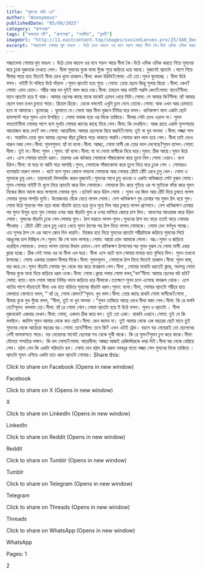 ```yaml
---
title: "সুমনের বাড়ি ২য়"
author: "Anonymous"
publishedDate: "05/08/2025"
category: "গ্রুপসেক্স"
tags: ["অজাচার চটি", "গ্রুপসেক্স", "পরকীয়া", "যুবতী"]
imageUrl: "http://i1.eastcontent.top/images/xxxindiansex.pro/25/348_Deeper.jpg"
excerpt: "সন্ধ্যাবেলা সোমার ঘুম ভাঙল । উঠে চোখ কচলে ওর মনে পড়ল আরে নীলা কৈ।উঠে এদিক ওদিক করতে গিয়ে সুমনের ঘরে ঢুকে দুজনকে দেখতে পেল। নীলা সুমনের বুকে মাথা গুঁজে শুয়ে জড়িয়ে ধরে আছে। দুজনেই ল্যাংটো ।পাশে গিয়ে নীল..."
---
```


সন্ধ্যাবেলা সোমার ঘুম ভাঙল । উঠে চোখ কচলে ওর মনে পড়ল আরে নীলা কৈ।উঠে এদিক ওদিক করতে গিয়ে সুমনের ঘরে ঢুকে দুজনকে দেখতে পেল। নীলা সুমনের বুকে মাথা গুঁজে শুয়ে জড়িয়ে ধরে আছে। দুজনেই ল্যাংটো ।পাশে গিয়ে নীলার গায়ে হাত দিতেই নীলা চোখ খুলে তাকাল।নীলা: কখন উঠলি?সোমা: এই তো।সুমন ঘুমোচ্ছে । নীলা উঠে বসল। নাইটি টা গলিয়ে উঠে দাঁড়াল ।সুমন ল্যাংটো হয়ে শুয়ে ।সোমা: তোর ছেলে কিন্তু সুপার হিরো ।নীলা: কেন?সোমা: এমন চোদে। শরীর আর মন দুইই ভাল করে দেয়।নীলা: তাহলে আর নাইটি পরলি কেন?সোমা: মানে?নীলা: মানে ল্যাংটো হয়ে ই থাক। আমার ছেলের কাছে মাঝে মাঝেই চোদন খেয়ে নিবি।সোমা: সে আবার কি?নীলা: হ্যাঁ আমার ছেলে যখন তখন চুদতে পারে। রিয়েল হিরো। ডেকে বললেই এখুনি চুদে দেবে তোকে।সোমা: থাক এখন আর চোদাতে হবে না আমাকে। ঘুমোচ্ছে । ঘুমোতে দে।সোমা আর নীলা দুজনে টিভির ঘরে বসল। খানিকক্ষণ বাদে একটা ছোট হাফপ্যান্ট পরে সুমন এসে উপস্থিত । সোমা অবাক হয়ে ওর দিকে তাকিয়ে। নীলার সেটা চোখ এড়াল না। সুমন বসতেইনীলা সোমার পাশে বসে মুখটা সোমার কানের কাছে নিয়ে গেল।নীলা: কি দেখছিস। আজ রাতে একটা ফুলশয্যার আয়োজন করে দেব? বল।সোমা: আরেনীলা: আমার ছেলেকে বিয়ে করবি?সোমা: তুই না খুব অসভ্য ।নীলা: লজ্জা পাস না। সারাদিন তোর গুদে আমার ছেলের বাঁড়া ঢুকিয়ে পড়ে থাকতে পারবি।সোমার কান লাল হয়ে গেল। নীলা তাই দেখে দারুন মজা পেল।নীলা: সুমনসুমন: হ্যাঁ মা বলো।নীলা: আচ্ছা, সোমা মাসী কে তোর ভাল লেগেছে?সুমন হাসল।সোমা: নীলা। তুই না।নীলা: সুমন ।সুমন: হ্যাঁ বলো।নীলা: যা না সোমা মাসীকে নিয়ে ঘরে।সুমন: ঠিক আছে।সুমন উঠে এল। এসে সোমার হাতটা ধরল। তারপর এক ঝটকায় সোমাকে পাঁজাকোলা করে তুলে নিল।সোমা :ওয়াও। বলে উঠল।নীলা: যা ঘরে যা আমি পরে আসছি।সুমন, সোমাকে পাঁজাকোলা করে তুলে নিয়ে ঘরে ঢুকে গেল । সোমারও ব্যাপারটা দারুণ লাগল । খাটে বসে সুমন কোলে বসালো সোমাকে আর সোমার ঠোঁটে ঠোঁট রেখে চুমু খেল। সোমা ও সুমনকে চুমু খেল। তারপরেই লিপলকিং করল দুজনেই।সুমনের সাথে চুমু খাওয়া ও একটা অভিজ্ঞতা সেটা বুঝল সোমা। সুমন সোমার নাইটি টা খুলে নিয়ে ল্যাংটো করে দিল সোমাকে। সোমাকে চিৎ করে শুইয়ে ওর পা দুটোকে ফাঁক করে সুমন নিজের জিভ আস্তে করে লাগালো সোমার গুদে ।ছটফট করে উঠল সোমা । সুমন ওর জিভ আর ঠোঁট দিয়ে চুষতে লাগল সোমার গুদের পাপড়ি দুটো। উত্তেজনায় বেঁকে যেতে লাগল সোমা। বেশ খানিকক্ষণ গুদ চোষার পর সুমন চিৎ হয়ে শুল। সোমা উঠে সুমনের শক্ত হয়ে থাকা বাঁড়াটা হাতে ধরে মুখে পুরে নিল আর চুষতে লাগল প্রাণপনে। বেশ খানিকক্ষণ চোষার পর সুমন উপুড় হয়ে শুল সোমার ওপর আর বাঁড়াটা গুদে র ওপর লাগিয়ে জোরে চাপ দিল। আনন্দের আওয়াজ করে উঠল সোমা। সুমনের বাঁড়াটা ঢুকে গেল সোমার গুদে। ঠাপ মারতে লাগল সুমন।সুমনের ঠাপ যত বাড়ে ততই বাড়ে সোমার শীৎকার । ঠোঁটে ঠোঁট রেখে চুমু খেতে খেতে সুমন ঠাপের পর ঠাপ দিতে লাগল সোমাকে। সোমা যেন স্বর্গসুখ পাচ্ছে। এত সুন্দর ঠাপ সে এর আগে কোন দিন খায়নি। নিজের হাত দিয়ে সুমনের ল্যাংটো শরীরটাকে জড়িয়ে সুমনের পিঠে আঙুলের চাপ দিচ্ছিল সে।সুমন: কি গো ভাল লাগছে।সোমা: আরো চোদ আমাকে সোনা। আঃ।সুমন ও জড়িয়ে ধরেছিল সোমাকে। চলতে লাগল তাদের উদ্দাম চোদন।বেশ খানিকক্ষণ ঠাপানোর পর সুমন বুঝল যে সোমা মাসী এবার ক্লান্ত হচ্ছে। ঠিক সেই সময় ওর মা নীলা এল ঘরে। নীলা এসে খাটে বসে সোমার মাথায় হাত বুলিয়ে দিল। সুমন তখনো ঠাপাচ্ছে। সোমা একবার তাকাল নীলার দিকে।নীলা: সুমনসুমন , সোমাকে ঠাপ দিতে দিতেই তাকাল।নীলা: সুমন বাবা, বার করে নে।সুমন বাঁড়াটা সোমার গুদ থেকে বার করে বাথরুমে গেল।নীলা , সোমার মাথাটা ধরতেই ক্লান্ত, অবসন্ন সোমা নীলার বুকে মাথা দিয়ে জড়িয়ে ধরল ওকে।নীলা: সোমা।ক্লান্ত গলায় সোমা বলল,”বল”নীলা: আমার ছেলের বউ হবি?সোমা: ধ্যাত।বলে সোমা আরো নিবিড় ভাবে জড়িয়ে ধরে নীলাকে।ততক্ষণে সুমন চলে এসেছে বাথরুম থেকে। এসে খাটের পাশে দাঁড়াতেই নীলা এক হাত বাড়িয়ে সুমনের বাঁড়াটা ধরল।সুমন: বলো।নীলা, সোমার ল্যাংটো শরীরে হাত বোলাতে বোলাতে বলল, ” হ্যাঁ রে, সোমা কেমন?”সূমন: খুব ভাল।নীলা: তোর কাছে রাখবি সোমা মাসীকে?সোমা , নীলার বুকে মুখ গুঁজে বলল, “নীলা, তুই না খুব অসভ্য ।”সুমন তাকিয়ে আছে দেখে নীলা মজা পেল।নীলা: কি রে বলবি তো?সূমন: বললাম তো।নীলা: হ্যাঁ রে সোমা শোন।সোমা ল্যাংটো হয়ে ই উঠে বসল। সুমন ও ল্যাংটো । নীলা দুজনকেই একবার দেখল।নীলা: সোমা, একদম ঠিক করে বল। তুই তো একা। থাকবি এখানে।সোমা: তুই যে কি বলছিস। জানিস সুমন আমার থেকে কত ছোট।নীলা: কেন জানব না। তুই আমার থেকে এক বছরের ছোট মানে তুই সুমনের থেকে আঠেরো বছরের বড়।সোমা: তবে?নীলা: তবে কি? এখন এটাই ট্রেন্ড। বয়সে বড় মেয়েরাই তো ছেলেদের বেশী ভালবাসতে পারে। বড় মেয়েদের সাথেই ছেলেরা সব থেকে সুখী থাকে। কি রে সুমন?সুমন চুপ করে থাকে।নীলা: মৌনতা সম্মতির লক্ষন। কি বল সোমা?সোমা: আরেনীলা: আচ্ছা আজই রেজিস্টারকে খবর দিই।নীলা ঘর থেকে বেরিয়ে গেল। হঠাৎ যেন কি একটা পরিবর্তন হল। সোমা যেন হঠাৎ কি রকম নববধূর মতো লজ্জা পেল সুমনের দিকে তাকিয়ে । ল্যাংটো সুমন এগিয়ে একটা হাত ধরল ল্যাংটো সোমার।
Share this:


Click to share on Facebook (Opens in new window)


Facebook




Click to share on X (Opens in new window)


X




Click to share on LinkedIn (Opens in new window)


LinkedIn




Click to share on Reddit (Opens in new window)


Reddit




Click to share on Tumblr (Opens in new window)


Tumblr




Click to share on Telegram (Opens in new window)


Telegram




Click to share on Threads (Opens in new window)


Threads




Click to share on WhatsApp (Opens in new window)


WhatsApp


Pages: 
1
 
2
